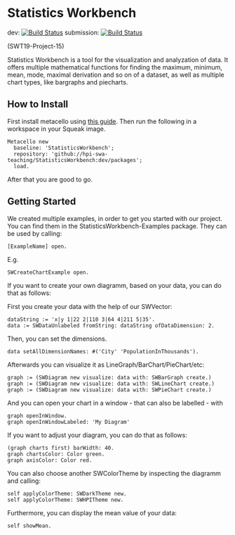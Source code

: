 # Statistics Workbench

dev: [![Build Status](https://api.travis-ci.org/hpi-swa-teaching/StatisticsWorkbench.svg?branch=submission)](https://travis-ci.org/hpi-swa-teaching/StatisticsWorkbench) 
submission: [![Build Status](https://api.travis-ci.org/hpi-swa-teaching/StatisticsWorkbench.svg?branch=dev)](https://travis-ci.org/hpi-swa-teaching/StatisticsWorkbench) 

(SWT19-Project-15)

Statistics Workbench is a tool for the visualization and analyzation of data. 
It offers multiple mathematical functions for finding the maximum, minimum, mean, mode, maximal derivation and so on of a dataset, as well as multiple chart types, like bargraphs and piecharts.


## How to Install

First install metacello using [this guide](https://github.com/Metacello/metacello#squeak). Then run the following in a workspace in your Squeak image.

```
Metacello new
  baseline: 'StatisticsWorkbench';
  repository: 'github://hpi-swa-teaching/StatisticsWorkbench:dev/packages';
  load.
``` 
 
After that you are good to go.


## Getting Started


We created multiple examples, in order to get you started with our project.
You can find them in the StatisticsWorkbench-Examples package.
They can be used by calling:
```
[ExampleName] open.
```
E.g.
```
SWCreateChartExample open.
```
If you want to create your own diagramm, based on your data, you can do that as follows: 

First you create your data with the help of our SWVector:

```
dataString := 'x|y 1|22 2|110 3|64 4|211 5|35'.
data := SWDataUnlabeled fromString: dataString ofDataDimension: 2.

```

Then, you can set the dimensions.

```
data setAllDimensionNames: #('City' 'PopulationInThousands').

```
Afterwards you can visualize it as LineGraph/BarChart/PieChart/etc:

```
graph := (SWDiagram new visualize: data with: SWBarGraph create.) 
graph := (SWDiagram new visualize: data with: SWLineChart create.)
graph := (SWDiagram new visualize: data with: SWPieChart create.)
```

And you can open your chart in a window - that can also be labelled - with 

```
graph openInWindow.
graph openInWindowLabeled: 'My Diagram'
```

If you want to adjust your diagram, you can do that as follows: 

```
(graph charts first) barWidth: 40.
graph chartsColor: Color green.
graph axisColor: Color red.
```

You can also choose another SWColorTheme by inspecting the diagramm and calling:
```
self applyColorTheme: SWDarkTheme new.
self applyColorTheme: SWHPITheme new.
```

Furthermore, you can display the mean value of your data:
```
self showMean.
```
